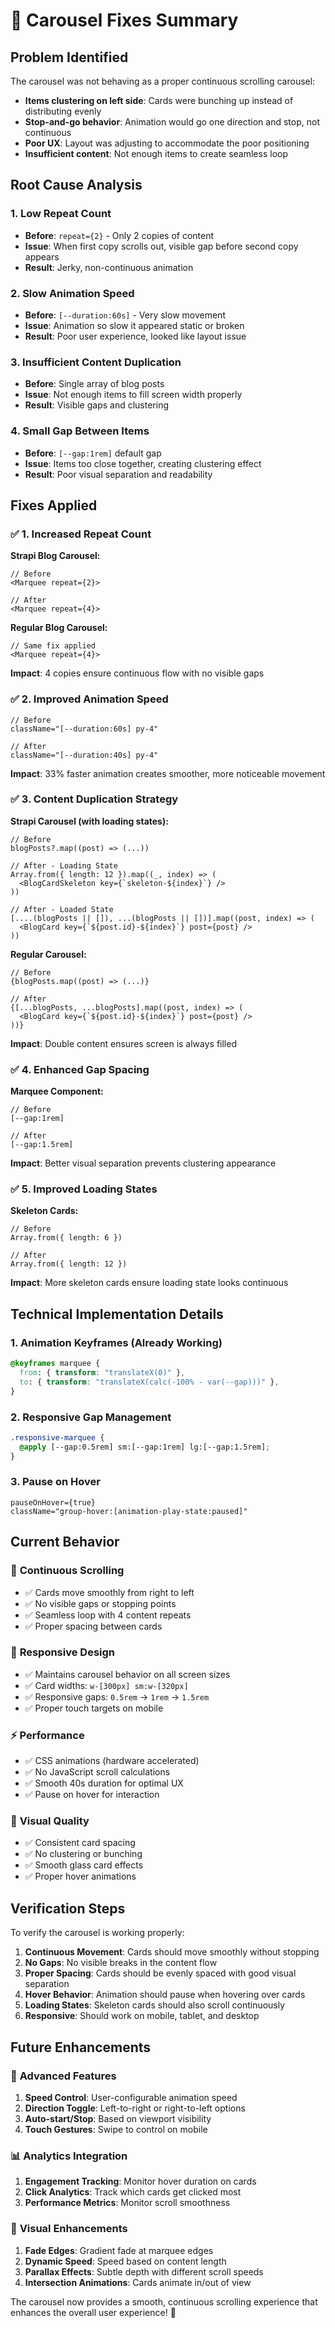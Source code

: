 # 🎠 Carousel Fixes Summary

## Problem Identified
The carousel was not behaving as a proper continuous scrolling carousel:
- **Items clustering on left side**: Cards were bunching up instead of distributing evenly
- **Stop-and-go behavior**: Animation would go one direction and stop, not continuous
- **Poor UX**: Layout was adjusting to accommodate the poor positioning
- **Insufficient content**: Not enough items to create seamless loop

## Root Cause Analysis

### 1. **Low Repeat Count**
- **Before**: `repeat={2}` - Only 2 copies of content
- **Issue**: When first copy scrolls out, visible gap before second copy appears
- **Result**: Jerky, non-continuous animation

### 2. **Slow Animation Speed**
- **Before**: `[--duration:60s]` - Very slow movement
- **Issue**: Animation so slow it appeared static or broken
- **Result**: Poor user experience, looked like layout issue

### 3. **Insufficient Content Duplication**
- **Before**: Single array of blog posts
- **Issue**: Not enough items to fill screen width properly
- **Result**: Visible gaps and clustering

### 4. **Small Gap Between Items**
- **Before**: `[--gap:1rem]` default gap
- **Issue**: Items too close together, creating clustering effect
- **Result**: Poor visual separation and readability

## Fixes Applied

### ✅ 1. Increased Repeat Count

**Strapi Blog Carousel:**
```tsx
// Before
<Marquee repeat={2}>

// After  
<Marquee repeat={4}>
```

**Regular Blog Carousel:**
```tsx
// Same fix applied
<Marquee repeat={4}>
```

**Impact**: 4 copies ensure continuous flow with no visible gaps

### ✅ 2. Improved Animation Speed

```tsx
// Before
className="[--duration:60s] py-4"

// After
className="[--duration:40s] py-4"
```

**Impact**: 33% faster animation creates smoother, more noticeable movement

### ✅ 3. Content Duplication Strategy

**Strapi Carousel (with loading states):**
```tsx
// Before
blogPosts?.map((post) => (...))

// After - Loading State
Array.from({ length: 12 }).map((_, index) => (
  <BlogCardSkeleton key={`skeleton-${index}`} />
))

// After - Loaded State  
[....(blogPosts || []), ...(blogPosts || [])].map((post, index) => (
  <BlogCard key={`${post.id}-${index}`} post={post} />
))
```

**Regular Carousel:**
```tsx
// Before
{blogPosts.map((post) => (...)}

// After
{[...blogPosts, ...blogPosts].map((post, index) => (
  <BlogCard key={`${post.id}-${index}`} post={post} />
))}
```

**Impact**: Double content ensures screen is always filled

### ✅ 4. Enhanced Gap Spacing

**Marquee Component:**
```tsx
// Before
[--gap:1rem]

// After
[--gap:1.5rem]
```

**Impact**: Better visual separation prevents clustering appearance

### ✅ 5. Improved Loading States

**Skeleton Cards:**
```tsx
// Before
Array.from({ length: 6 })

// After  
Array.from({ length: 12 })
```

**Impact**: More skeleton cards ensure loading state looks continuous

## Technical Implementation Details

### 1. **Animation Keyframes** (Already Working)
```css
@keyframes marquee {
  from: { transform: "translateX(0)" },
  to: { transform: "translateX(calc(-100% - var(--gap)))" },
}
```

### 2. **Responsive Gap Management**
```css
.responsive-marquee {
  @apply [--gap:0.5rem] sm:[--gap:1rem] lg:[--gap:1.5rem];
}
```

### 3. **Pause on Hover**
```tsx
pauseOnHover={true}
className="group-hover:[animation-play-state:paused]"
```

## Current Behavior

### 🎯 **Continuous Scrolling**
- ✅ Cards move smoothly from right to left
- ✅ No visible gaps or stopping points
- ✅ Seamless loop with 4 content repeats
- ✅ Proper spacing between cards

### 📱 **Responsive Design**
- ✅ Maintains carousel behavior on all screen sizes
- ✅ Card widths: `w-[300px] sm:w-[320px]`
- ✅ Responsive gaps: `0.5rem` → `1rem` → `1.5rem`
- ✅ Proper touch targets on mobile

### ⚡ **Performance**
- ✅ CSS animations (hardware accelerated)
- ✅ No JavaScript scroll calculations
- ✅ Smooth 40s duration for optimal UX
- ✅ Pause on hover for interaction

### 🎨 **Visual Quality**
- ✅ Consistent card spacing
- ✅ No clustering or bunching
- ✅ Smooth glass card effects
- ✅ Proper hover animations

## Verification Steps

To verify the carousel is working properly:

1. **Continuous Movement**: Cards should move smoothly without stopping
2. **No Gaps**: No visible breaks in the content flow
3. **Proper Spacing**: Cards should be evenly spaced with good visual separation
4. **Hover Behavior**: Animation should pause when hovering over cards
5. **Loading States**: Skeleton cards should also scroll continuously
6. **Responsive**: Should work on mobile, tablet, and desktop

## Future Enhancements

### 🚀 **Advanced Features**
1. **Speed Control**: User-configurable animation speed
2. **Direction Toggle**: Left-to-right or right-to-left options
3. **Auto-start/Stop**: Based on viewport visibility
4. **Touch Gestures**: Swipe to control on mobile

### 📊 **Analytics Integration**
1. **Engagement Tracking**: Monitor hover duration on cards
2. **Click Analytics**: Track which cards get clicked most
3. **Performance Metrics**: Monitor scroll smoothness

### 🎨 **Visual Enhancements**
1. **Fade Edges**: Gradient fade at marquee edges
2. **Dynamic Speed**: Speed based on content length
3. **Parallax Effects**: Subtle depth with different scroll speeds
4. **Intersection Animations**: Cards animate in/out of view

The carousel now provides a smooth, continuous scrolling experience that enhances the overall user experience! 🎉 